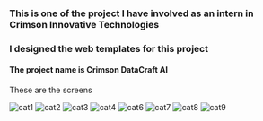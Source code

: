 <h3>This is one of the project I have involved as an intern in Crimson Innovative Technologies</h3>
<h3>I designed the web templates for this project</h3>
<h4>The project name is Crimson DataCraft AI</h4>
<p>These are the screens</p>


![cat1](https://github.com/Srikar-C/Crimson-DataFics-AI/assets/107094861/8c24aaea-f501-4fe9-80ec-6e42faf1f0e5)
![cat2](https://github.com/Srikar-C/Crimson-DataFics-AI/assets/107094861/a037bcc7-afe1-4fc9-8e5a-132099b07106)
![cat3](https://github.com/Srikar-C/Crimson-DataFics-AI/assets/107094861/5b6fda74-bc57-4172-a2dc-aa86f7e86ade)
![cat4](https://github.com/Srikar-C/Crimson-DataFics-AI/assets/107094861/1a943aa2-e850-4314-b296-7110794718db)
![cat6](https://github.com/Srikar-C/Crimson-DataFics-AI/assets/107094861/03825a02-51f0-4181-90d4-79a10ca283a6)
![cat7](https://github.com/Srikar-C/Crimson-DataFics-AI/assets/107094861/cde95f06-80db-4527-b438-58c4b2209785)
![cat8](https://github.com/Srikar-C/Crimson-DataFics-AI/assets/107094861/d01d6862-30bb-45a3-9dd8-46a5fcf0c6c4)
![cat9](https://github.com/Srikar-C/Crimson-DataFics-AI/assets/107094861/9f0bf1bc-53dd-4d79-bfc1-69f875f67f7e)
